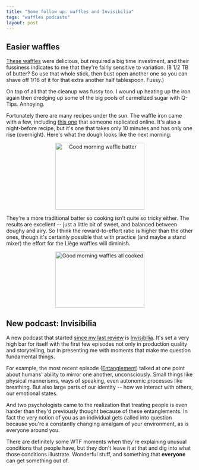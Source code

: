 ```yaml
---
title: "Some follow up: waffles and Invisibilia"
tags: "waffles podcasts"
layout: post
---
```


## Easier waffles

[These waffles](/2015/01/25/making-waffles.html) were delicious, but required a
big time investment, and their fussiness indicates to me that they're fairly
sensitive to variation. (8 1/2 TB of butter? So use that whole stick, then bust
open another one so you can shave off 1/16 of it for that extra another half
tablespoon. Fussy.)

On top of all that the cleanup was fussy too. I wound up heating up the iron
again then dredging up some of the big pools of carmelized sugar with Q-Tips.
Annoying.

Fortunately there are many recipes under the sun. The waffle iron came with a
few, including [this one](http://www.food.com/recipe/good-night-waffles-202843)
that someone replicated online. It's also a night-before recipe, but it's one
that takes only 10 minutes and has only one rise (overnight). Here's what the
dough looks like the next morning:

<p align="center">
<a href="https://www.flickr.com/photos/cwinters/16418845095"
title="Good morning waffle batter by Chris Winters, on Flickr"><img
src="https://farm8.staticflickr.com/7324/16418845095_1bc6fef216_m.jpg"
width="240" height="180" alt="Good morning waffle batter" align="center"></a>
</p>

They're a more traditional batter so cooking isn't quite so tricky either. The
results are excellent -- just a little bit of sweet, and balanced between
doughy and airy. So I think the reward-to-effort ratio is higher than the other
ones, though it's certainly possible that with practice (and maybe a stand
mixer) the effort for the Li&egrave;ge waffles will diminish.

<p align="center">
<a href="https://www.flickr.com/photos/cwinters/16393229916" title="Good
morning waffles all cooked by Chris Winters, on Flickr"><img
src="https://farm8.staticflickr.com/7441/16393229916_c1443b0b42_m.jpg"
width="240" height="151" alt="Good morning waffles all cooked"></a>
</p>

## New podcast: Invisibilia

A new podcast that started [since my last review](2014/11/06/podcasts-again.html) is 
[Invisibilia](http://www.npr.org/programs/invisibilia/). It's set a very high
bar for itself with the first few episodes not only in production quality and
storytelling, but in presenting me with moments that make me question
fundamental things.

For example, the most recent episode
([Entanglement](http://www.npr.org/programs/invisibilia/382451600/entanglement?showDate=2015-01-30))
talked at one point about humans' ability to mirror one another, unconsciously.
Small things like physical mannerisms, ways of speaking, even autonomic
processes like breathing. But also large parts of our identity -- how we
interact with others, our emotional states.

And two psychologists came to the realization that treating people is even
harder than they'd previously thought because of these entanglements. In fact
the very notion of you as an individual gets called into question because
you're a constantly changing amalgam of your environment, as is everyone around
you.

There are definitely some WTF moments when they're explaining unusual
conditions that people have, but they don't leave it at that and dig into what
those conditions illustrate. Wonderful stuff, and something that __everyone__
can get something out of.

